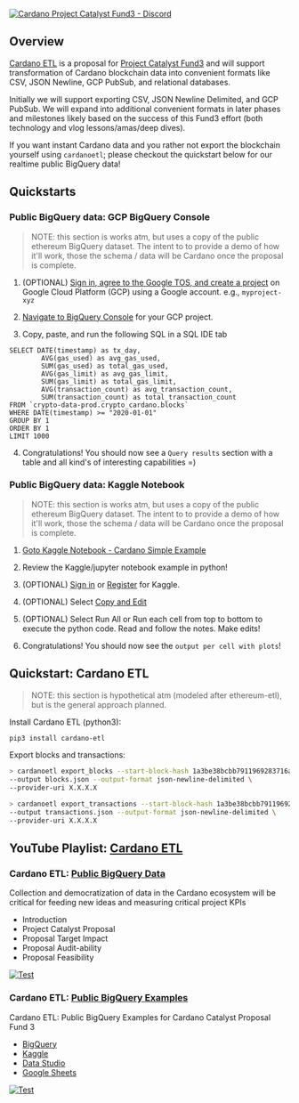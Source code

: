 
[![Cardano Project Catalyst Fund3 - Discord](https://img.shields.io/badge/discord-join%20chat-blue.svg)](https://discord.gg/QRBcuvbQ)

## Overview

[Cardano ETL](https://github.com/floydcraft/cardano-etl) is a proposal for [Project Catalyst Fund3](https://cardano.ideascale.com/a/dtd/Cardano-ETL-Public-BigQuery-Data/334530-48088) and will support transformation of Cardano blockchain data into convenient formats like CSV, JSON Newline, GCP PubSub, and relational databases.

Initially we will support exporting CSV, JSON Newline Delimited, and GCP PubSub. We will expand into additional convenient formats in later phases and milestones likely based on the success of this Fund3 effort (both technology and vlog lessons/amas/deep dives).

If you want instant Cardano data and you rather not export the blockchain yourself using `cardanoetl`; please checkout the quickstart below for our realtime public BigQuery data!

## Quickstarts
### Public BigQuery data: GCP BigQuery Console
> NOTE: this section is works atm, but uses a copy of the public ethereum BigQuery dataset. The intent to to provide a demo of how it'll work, those the schema / data will be Cardano once the proposal is complete.

1. (OPTIONAL) [Sign in, agree to the Google TOS, and create a project](https://console.cloud.google.com/projectcreate) on Google Cloud Platform (GCP) using a Google  account. e.g., `myproject-xyz`

2. [Navigate to BigQuery Console](https://console.cloud.google.com/projectcreate) for your GCP project.

3. Copy, paste, and run the following SQL in a SQL IDE tab

```postgresql
SELECT DATE(timestamp) as tx_day,
        AVG(gas_used) as avg_gas_used,
        SUM(gas_used) as total_gas_used,
        AVG(gas_limit) as avg_gas_limit,
        SUM(gas_limit) as total_gas_limit,
        AVG(transaction_count) as avg_transaction_count,
        SUM(transaction_count) as total_transaction_count
FROM `crypto-data-prod.crypto_cardano.blocks`
WHERE DATE(timestamp) >= "2020-01-01"
GROUP BY 1
ORDER BY 1
LIMIT 1000
```

4. Congratulations! You should now see a `Query results` section with a table and all kind's of interesting capabilities =)

### Public BigQuery data: Kaggle Notebook
> NOTE: this section is works atm, but uses a copy of the public ethereum BigQuery dataset. The intent to to provide a demo of how it'll work, those the schema / data will be Cardano once the proposal is complete.

1. [Goto Kaggle Notebook - Cardano Simple Example](https://www.kaggle.com/chbourkefloydiv/cardano-bigquery-simple)

2. Review the Kaggle/jupyter notebook example in python!

3. (OPTIONAL) [Sign in](https://www.kaggle.com/account/login?phase=startSignInTab&returnUrl=%2Fchbourkefloydiv%2Fcardano-bigquery-simple) or [Register](https://www.kaggle.com/account/login?phase=startRegisterTab&returnUrl=%2Fchbourkefloydiv%2Fcardano-bigquery-simple) for Kaggle.

4. (OPTIONAL) Select [Copy and Edit](https://www.kaggle.com/kernels/fork-version/52817044)

5. (OPTIONAL) Select Run All or Run each cell from top to bottom to execute the python code. Read and follow the notes. Make edits!

6. Congratulations! You should now see the `output per cell with plots`!

## Quickstart: Cardano ETL
> NOTE: this section is hypothetical atm (modeled after ethereum-etl), but is the general approach planned.

Install Cardano ETL (python3):

```bash
pip3 install cardano-etl
```

Export blocks and transactions:

```bash
> cardanoetl export_blocks --start-block-hash 1a3be38bcbb7911969283716ad7aa550250226b76a61fc51cc9a9a35d9276d81
--output blocks.json --output-format json-newline-delimited \
--provider-uri X.X.X.X
```

```bash
> cardanoetl export_transactions --start-block-hash 1a3be38bcbb7911969283716ad7aa550250226b76a61fc51cc9a9a35d9276d81
--output transactions.json --output-format json-newline-delimited \
--provider-uri X.X.X.X
```

## YouTube Playlist: [Cardano ETL](https://www.youtube.com/watch?v=QeFCzwNBR5U&list=PLy-_xx3OXqCkGookx2F3ob2_fuPVx2uqW)
### Cardano ETL: [Public BigQuery Data](https://www.youtube.com/watch?v=QeFCzwNBR5U)

Collection and democratization of data in the Cardano ecosystem will be critical for feeding new ideas and measuring critical project KPIs

- Introduction
- Project Catalyst Proposal
- Proposal Target Impact
- Proposal Audit-ability
- Proposal Feasibility

[![Test](https://img.youtube.com/vi/QeFCzwNBR5U/0.jpg)](https://www.youtube.com/watch?v=QeFCzwNBR5U)

### Cardano ETL: [Public BigQuery Examples](https://www.youtube.com/watch?v=0LtND_PDfQU)

Cardano ETL: Public BigQuery Examples for Cardano Catalyst Proposal Fund 3

- [BigQuery](https://cloud.google.com/bigquery)
- [Kaggle](https://www.kaggle.com/chbourkefloydiv/cardano-bigquery-simple)
- [Data Studio](https://datastudio.google.com/reporting/02079fd9-b455-440d-8643-be2862f01931)
- [Google Sheets](https://support.google.com/docs/answer/9702507?hl=en)

[![Test](https://img.youtube.com/vi/0LtND_PDfQU/0.jpg)](https://www.youtube.com/watch?v=0LtND_PDfQU)

